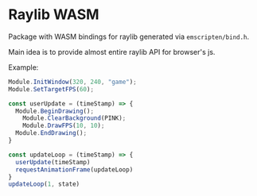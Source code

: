 # Raylib WASM

Package with WASM bindings for raylib generated via `emscripten/bind.h`.

Main idea is to provide almost entire raylib API for browser's js.

Example:

```js
Module.InitWindow(320, 240, "game");
Module.SetTargetFPS(60);

const userUpdate = (timeStamp) => {
  Module.BeginDrawing();
    Module.ClearBackground(PINK);
    Module.DrawFPS(10, 10);
  Module.EndDrawing();
}

const updateLoop = (timeStamp) => {
  userUpdate(timeStamp)
  requestAnimationFrame(updateLoop)
}
updateLoop(1, state)
```
